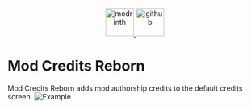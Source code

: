 <div align="center">
<a href="https://modrinth.com/mod/mod-credits-reborn">
    <img alt="modrinth" height="56" src="https://cdn.jsdelivr.net/npm/@intergrav/devins-badges@3/assets/cozy-minimal/available/modrinth_vector.svg">
</a>
<a href="https://modrinth.com/mod/mod-credits-reborn">
    <img alt="github" height="56" src="https://cdn.jsdelivr.net/npm/@intergrav/devins-badges@3/assets/cozy-minimal/available/github_vector.svg">
</a>
</div>

# Mod Credits Reborn

Mod Credits Reborn adds mod authorship credits to the default credits screen.
![Example](https://i.imgur.com/dsKRUOR.png)
